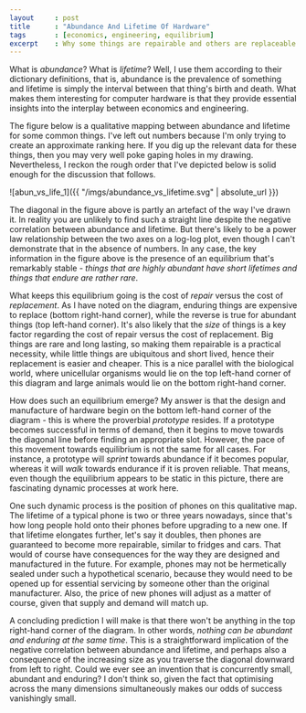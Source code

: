 ```yaml
---
layout     : post
title      : "Abundance And Lifetime Of Hardware"
tags       : [economics, engineering, equilibrium]
excerpt    : Why some things are repairable and others are replaceable.
---
```



What is *abundance*? What is *lifetime*? Well, I use them according to their
dictionary definitions, that is, abundance is the prevalence of something and
lifetime is simply the interval between that thing's birth and death. What
makes them interesting for computer hardware is that they provide essential
insights into the interplay between economics and engineering.

The figure below is a qualitative mapping between abundance and lifetime for
some common things. I've left out numbers because I'm only trying to create an
approximate ranking here. If you dig up the relevant data for these things,
then you may very well poke gaping holes in my drawing. Nevertheless, I reckon
the rough order that I've depicted below is solid enough for the discussion
that follows.

![abun_vs_life_1]({{ "/imgs/abundance_vs_lifetime.svg" | absolute_url }})

The diagonal in the figure above is partly an artefact of the way I've drawn
it. In reality you are unlikely to find such a straight line despite the
negative correlation between abundance and lifetime. But there's likely to be a
power law relationship between the two axes on a log-log plot, even though I
can't demonstrate that in the absence of numbers. In any case, the key
information in the figure above is the presence of an equilibrium that's
remarkably stable - *things that are highly abundant have short lifetimes and
things that endure are rather rare*.

What keeps this equilibrium going is the cost of *repair* versus the cost of
*replacement*. As I have noted on the diagram, enduring things are expensive to
replace (bottom right-hand corner), while the reverse is true for abundant
things (top left-hand corner). It's also likely that the *size* of things is a
key factor regarding the cost of repair versus the cost of replacement. Big
things are rare and long lasting, so making them repairable is a practical
necessity, while little things are ubiquitous and short lived, hence their
replacement is easier and cheaper. This is a nice parallel with the biological
world, where unicellular organisms would lie on the top left-hand corner of
this diagram and large animals would lie on the bottom right-hand corner.

How does such an equilibrium emerge? My answer is that the design and
manufacture of hardware begin on the bottom left-hand corner of the diagram -
this is where the proverbial *prototype* resides. If a prototype becomes
successful in terms of demand, then it begins to move towards the diagonal line
before finding an appropriate slot. However, the pace of this movement towards
equilibrium is not the same for all cases. For instance, a prototype will
*sprint* towards abundance if it becomes popular, whereas it will *walk*
towards endurance if it is proven reliable. That means, even though the
equilibrium appears to be static in this picture, there are fascinating dynamic
processes at work here.

One such dynamic process is the position of phones on this qualitative map. The
lifetime of a typical phone is two or three years nowadays, since that's how
long people hold onto their phones before upgrading to a new one. If that
lifetime elongates further, let's say it doubles, then phones are guaranteed to
become more repairable, similar to fridges and cars. That would of course have
consequences for the way they are designed and manufactured in the future. For
example, phones may not be hermetically sealed under such a hypothetical
scenario, because they would need to be opened up for essential servicing by
someone other than the original manufacturer. Also, the price of new phones
will adjust as a matter of course, given that supply and demand will match up.

A concluding prediction I will make is that there won't be anything in the top
right-hand corner of the diagram. In other words, *nothing can be abundant and
enduring at the same time*. This is a straightforward implication of the
negative correlation between abundance and lifetime, and perhaps also a
consequence of the increasing size as you traverse the diagonal downward from
left to right. Could we ever see an invention that is concurrently small,
abundant and enduring? I don't think so, given the fact that optimising across
the many dimensions simultaneously makes our odds of success vanishingly
small.
